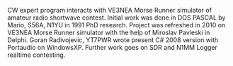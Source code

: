 CW expert program interacts with VE3NEA Morse Runner simulator of amateur radio shortwave contest.  Initial work was done in DOS PASCAL by Mario, S56A, N1YU in 1991 PhD research.  Project was refreshed in 2010 on VE3NEA Morse Runner simulator with the help of Miroslav Pavleski in Delphi.  Goran Radivojevic, YT7PWR wrote present C# 2008 version with Portaudio on WindowsXP.  Further work goes on SDR and N1MM Logger realtime contesting.